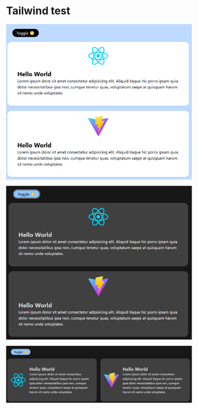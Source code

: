 # Tailwind test
![light](src\assets\light.png)

![dark](src\assets\dark.png)

![long](src\assets\image.png)